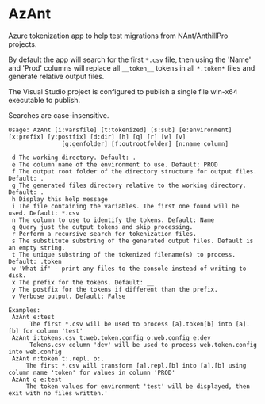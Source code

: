 # AzAnt
Azure tokenization app to help test migrations from NAnt/AnthillPro projects.

By default the app will search for the first `*.csv` file, then using the 'Name' and 'Prod' columns will replace all `__token__` tokens in all `*.token*` files and generate relative output files.

The Visual Studio project is configured to publish a single file win-x64 executable to publish\.

Searches are case-insensitive.

```
Usage: AzAnt [i:varsfile] [t:tokenized] [s:sub] [e:environment] [x:prefix] [y:postfix] [d:dir] [h] [q] [r] [w] [v]
               [g:genfolder] [f:outrootfolder] [n:name column]

 d The working directory. Default: .
 e The column name of the environment to use. Default: PROD
 f The output root folder of the directory structure for output files. Default: .
 g The generated files directory relative to the working directory. Default: .
 h Display this help message
 i The file containing the variables. The first one found will be used. Default: *.csv
 n The column to use to identify the tokens. Default: Name
 q Query just the output tokens and skip processing.
 r Perform a recursive search for tokenization files.
 s The substitute substring of the generated output files. Default is an empty string.
 t The unique substring of the tokenized filename(s) to process. Default: .token
 w 'What if' - print any files to the console instead of writing to disk.
 x The prefix for the tokens. Default: __
 y The postfix for the tokens if different than the prefix.
 v Verbose output. Default: False

Examples:
 AzAnt e:test
      The first *.csv will be used to process [a].token[b] into [a].[b] for column 'test'
 AzAnt i:tokens.csv t:web.token.config o:web.config e:dev
      Tokens.csv column 'dev' will be used to process web.token.config into web.config
 AzAnt n:token t:.repl. o:.
     The first *.csv will transform [a].repl.[b] into [a].[b] using column name 'token' for values in column 'PROD'
 AzAnt q e:test
     The token values for environment 'test' will be displayed, then exit with no files written.'
 ```
